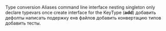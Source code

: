 Type conversion
Aliases
command line interface
nesting
singleton
only declare typevars once
create interface for the KeyType (__add__)
добавить дефолты
написать подержку енв файлов
добавить конвертацию типов
добавить тесты.
